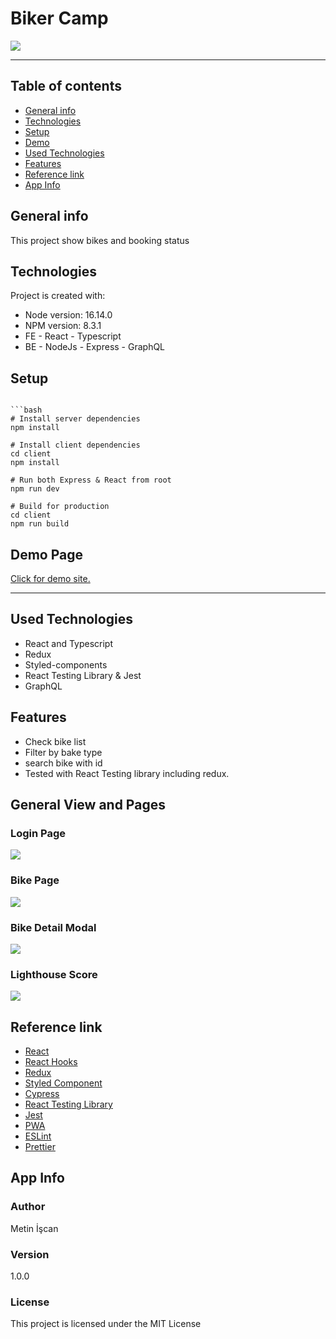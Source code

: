 # Biker Camp

![](https://github.com/metin1/weather-app/blob/master/client/public/ms-icon-310x310.png?raw=true)

---

## Table of contents

- [General info](#general-info)
- [Technologies](#technologies)
- [Setup](#setup)
- [Demo](#demo-page)
- [Used Technologies](#used-technologies)
- [Features](#features)
- [Reference link](#reference-link)
- [App Info](#app-info)

## General info

This project show bikes and booking status

## Technologies

Project is created with:

- Node version: 16.14.0
- NPM version: 8.3.1
- FE - React - Typescript
- BE - NodeJs - Express - GraphQL

## Setup

````

```bash
# Install server dependencies
npm install

# Install client dependencies
cd client
npm install

# Run both Express & React from root
npm run dev

# Build for production
cd client
npm run build
````

## Demo Page

[Click for demo site.](https://kovan-bike-app.herokuapp.com/)

---

## Used Technologies

- React and Typescript
- Redux
- Styled-components
- React Testing Library & Jest
- GraphQL

## Features

- Check bike list
- Filter by bake type
- search bike with id
- Tested with React Testing library including redux.

## General View and Pages

### Login Page

![](https://github.com/metin1/weather-app/blob/master/assets/pages/current.png?raw=true)

### Bike Page

![](https://github.com/metin1/weather-app/blob/master/assets/pages/daily.png?raw=true)

### Bike Detail Modal

![](https://github.com/metin1/weather-app/blob/master/assets/pages/filterHot.png?raw=true)

### Lighthouse Score

![](https://github.com/metin1/Weather-App/blob/master/assets/pages/lighthouse.png?raw=true)

## Reference link

- [React](https://ja.reactjs.org/)
- [React Hooks](https://ja.reactjs.org/docs/hooks-intro.html)
- [Redux](https://redux.js.org/)
- [Styled Component](https://styled-components.com//)
- [Cypress](https://www.cypress.io/)
- [React Testing Library](https://testing-library.com/)
- [Jest](https://jestjs.io/)
- [PWA](https://web.dev/progressive-web-apps/)
- [ESLint](https://eslint.org/)
- [Prettier](https://prettier.io/)

## App Info

### Author

Metin İşcan

### Version

1.0.0

### License

This project is licensed under the MIT License
